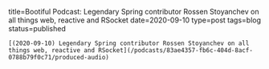 
title=Bootiful Podcast: Legendary Spring contributor Rossen Stoyanchev on all things web, reactive and RSocket
date=2020-09-10
type=post
tags=blog
status=published
~~~~~~
[(2020-09-10) Legendary Spring contributor Rossen Stoyanchev on all things web, reactive and RSocket](/podcasts/83ae4357-fb6c-404d-8acf-0788b79f0c71/produced-audio) 
            